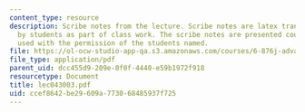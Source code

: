 ```yaml
---
content_type: resource
description: Scribe notes from the lecture. Scribe notes are latex transcriptions
  by students as part of class work. The scribe notes are presented courtesy of and
  used with the permission of the students named.
file: https://ol-ocw-studio-app-qa.s3.amazonaws.com/courses/6-876j-advanced-topics-in-cryptography-spring-2003/ccef8642be29609a773068485937f725_lec043003.pdf
file_type: application/pdf
parent_uid: dcc455d9-209e-0f0f-4440-e59b1972f918
resourcetype: Document
title: lec043003.pdf
uid: ccef8642-be29-609a-7730-68485937f725
---
```

